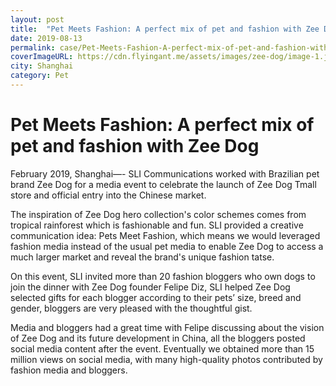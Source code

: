 ```yaml
---
layout: post
title:  "Pet Meets Fashion: A perfect mix of pet and fashion with Zee Dog"
date: 2019-08-13
permalink: case/Pet-Meets-Fashion-A-perfect-mix-of-pet-and-fashion-with-Zee-Dog
coverImageURL: https://cdn.flyingant.me/assets/images/zee-dog/image-1.jpg
city: Shanghai
category: Pet
---
```

<h1>Pet Meets Fashion: A perfect mix of pet and fashion with Zee Dog</h1>
<div class='carousel'>
  <div class='item'><div style="background: url('https://cdn.flyingant.me/assets/images/zee-dog/image-1.jpg');background-size: contain;background-repeat: no-repeat;background-position: center;"></div></div>
  <div class='item'><div style="background: url('https://cdn.flyingant.me/assets/images/zee-dog/image-2.jpg');background-size: contain;background-repeat: no-repeat;background-position: center;"></div></div>
  <div class='item'><div style="background: url('https://cdn.flyingant.me/assets/images/zee-dog/image-3.jpg');background-size: contain;background-repeat: no-repeat;background-position: center;"></div></div>
  <div class='item'><div style="background: url('https://cdn.flyingant.me/assets/images/zee-dog/image-4.jpg');background-size: contain;background-repeat: no-repeat;background-position: center;"></div></div>
  <div class='item'><div style="background: url('https://cdn.flyingant.me/assets/images/zee-dog/image-5.jpg');background-size: contain;background-repeat: no-repeat;background-position: center;"></div></div>
  <div class='item'><div style="background: url('https://cdn.flyingant.me/assets/images/zee-dog/image-6.jpg');background-size: contain;background-repeat: no-repeat;background-position: center;"></div></div>
  <div class='item'><div style="background: url('https://cdn.flyingant.me/assets/images/zee-dog/image-7.jpg');background-size: contain;background-repeat: no-repeat;background-position: center;"></div></div>
  <div class='item'><div style="background: url('https://cdn.flyingant.me/assets/images/zee-dog/image-8.jpg');background-size: contain;background-repeat: no-repeat;background-position: center;"></div></div>
</div>
<p>
February 2019, Shanghai—- SLI Communications worked with Brazilian pet brand Zee Dog for a media event to celebrate the launch of Zee Dog Tmall store and official entry into the Chinese market.
</p>
<p>
The inspiration of Zee Dog hero collection's color schemes comes from tropical rainforest which is fashionable and fun. SLI provided a creative communication idea: Pets Meet Fashion, which means we would leveraged fashion media instead of the usual pet media to enable Zee Dog to access a much larger market and reveal the brand's unique fashion tatse.
</p>
<p>
On this event, SLI invited more than 20 fashion bloggers who own dogs to join the dinner with Zee Dog founder Felipe Diz, SLI helped Zee Dog selected gifts for each blogger according to their pets’ size, breed and gender, bloggers are very pleased with the thoughtful gist. 
</p>
<p>
Media and bloggers had a great time with Felipe discussing about the vision of Zee Dog and its future development in China, all the bloggers posted social media content after the event. Eventually we obtained more than 15 million views on social media, with many high-quality photos contributed by fashion media and bloggers.
</p>



